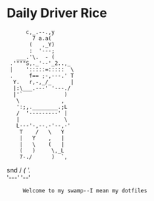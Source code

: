 # Daily Driver Rice
          c,_.--.,y
            7 a.a(
           (   ,_Y)
           :  '---;
       ___.'\.  - (
     .'"""S,._'--'_2..,_
     |    ':::::=:::::  \
     .     f== ;-,---.' T
      Y.   r,-,_/_      |
      |:\___.---' '---./
      |'`             )
       \             ,
       ':;,.________.;L
       /  '---------' |
       |              \
       L---'-,--.-'--,-'
        T    /   \   Y
        |   Y    ,   |
        |   \    (   |
        (   )     \,_L
        7-./      )  `,
snd    /  _(      '._  \
     '---'           '--'

		 Welcome to my swamp--I mean my dotfiles

